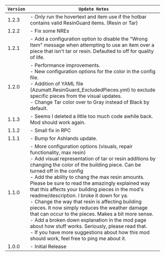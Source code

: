 | `Version` | `Update Notes`                                                                                                                                                                                                                                                                                                                                                                                                                                                                                                                                                                                                                                                                                                                                                                                       |
|-----------|------------------------------------------------------------------------------------------------------------------------------------------------------------------------------------------------------------------------------------------------------------------------------------------------------------------------------------------------------------------------------------------------------------------------------------------------------------------------------------------------------------------------------------------------------------------------------------------------------------------------------------------------------------------------------------------------------------------------------------------------------------------------------------------------------|
| 1.2.3     | - Only run the hovertext and item use if the hotbar contains valid ResinGuard items. (Resin or Tar)                                                                                                                                                                                                                                                                                                                                                                                                                                                                                                                                                                                                                                                                                                  |
| 1.2.2     | - Fix some NREs                                                                                                                                                                                                                                                                                                                                                                                                                                                                                                                                                                                                                                                                                                                                                                                      |
| 1.2.1     | - Add a configuration option to disable the "Wrong Item" message when attempting to use an item over a piece that isn't tar or resin. Defaulted to off for quality of life.                                                                                                                                                                                                                                                                                                                                                                                                                                                                                                                                                                                                                          |
| 1.2.0     | - Performance improvements.<br/> - New configuration options for the color in the config file.<br/> - Addition of YAML file (Azumatt.ResinGuard_ExcludedPieces.yml) to exclude specific pieces from the visual updates.<br/> - Change Tar color over to Gray instead of Black by default.                                                                                                                                                                                                                                                                                                                                                                                                                                                                                                            |
| 1.1.3     | - Seems I deleted a little too much code awhile back. Mod should work again.                                                                                                                                                                                                                                                                                                                                                                                                                                                                                                                                                                                                                                                                                                                         |
| 1.1.2     | - Small fix in RPC                                                                                                                                                                                                                                                                                                                                                                                                                                                                                                                                                                                                                                                                                                                                                                                   |
| 1.1.1     | - Bump for Ashlands update.                                                                                                                                                                                                                                                                                                                                                                                                                                                                                                                                                                                                                                                                                                                                                                          |
| 1.1.0     | - More configuration options (visuals, repair functionality, max resin) <br/> - Add visual representation of tar or resin additions by changing the color of the building piece. Can be turned off in the config<br/> - Add the ability to chang the max resin amounts. Please be sure to read the amazingly explained way that this affects your building pieces in the mod's readme/description. I broke it down for ya.<br/> - Change the way that resin is affecting building pieces. It now simply reduces the weather damage that can occur to the pieces. Makes a bit more sense.<br/> - Add a broken down explanation in the mod page about how stuff works. Seriously, please read that.<br/> - If you have more suggestions about how this mod should work, feel free to ping me about it. |
| 1.0.0     | - Initial Release                                                                                                                                                                                                                                                                                                                                                                                                                                                                                                                                                                                                                                                                                                                                                                                    |